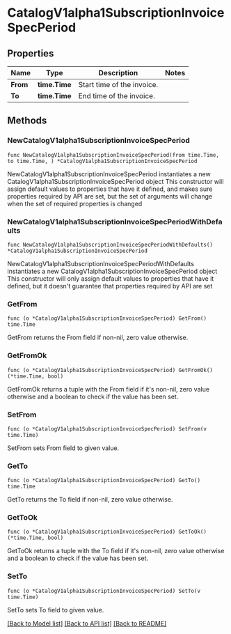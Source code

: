 # CatalogV1alpha1SubscriptionInvoiceSpecPeriod

## Properties

Name | Type | Description | Notes
------------ | ------------- | ------------- | -------------
**From** | **time.Time** | Start time of the invoice. | 
**To** | **time.Time** | End time of the invoice. | 

## Methods

### NewCatalogV1alpha1SubscriptionInvoiceSpecPeriod

`func NewCatalogV1alpha1SubscriptionInvoiceSpecPeriod(from time.Time, to time.Time, ) *CatalogV1alpha1SubscriptionInvoiceSpecPeriod`

NewCatalogV1alpha1SubscriptionInvoiceSpecPeriod instantiates a new CatalogV1alpha1SubscriptionInvoiceSpecPeriod object
This constructor will assign default values to properties that have it defined,
and makes sure properties required by API are set, but the set of arguments
will change when the set of required properties is changed

### NewCatalogV1alpha1SubscriptionInvoiceSpecPeriodWithDefaults

`func NewCatalogV1alpha1SubscriptionInvoiceSpecPeriodWithDefaults() *CatalogV1alpha1SubscriptionInvoiceSpecPeriod`

NewCatalogV1alpha1SubscriptionInvoiceSpecPeriodWithDefaults instantiates a new CatalogV1alpha1SubscriptionInvoiceSpecPeriod object
This constructor will only assign default values to properties that have it defined,
but it doesn't guarantee that properties required by API are set

### GetFrom

`func (o *CatalogV1alpha1SubscriptionInvoiceSpecPeriod) GetFrom() time.Time`

GetFrom returns the From field if non-nil, zero value otherwise.

### GetFromOk

`func (o *CatalogV1alpha1SubscriptionInvoiceSpecPeriod) GetFromOk() (*time.Time, bool)`

GetFromOk returns a tuple with the From field if it's non-nil, zero value otherwise
and a boolean to check if the value has been set.

### SetFrom

`func (o *CatalogV1alpha1SubscriptionInvoiceSpecPeriod) SetFrom(v time.Time)`

SetFrom sets From field to given value.


### GetTo

`func (o *CatalogV1alpha1SubscriptionInvoiceSpecPeriod) GetTo() time.Time`

GetTo returns the To field if non-nil, zero value otherwise.

### GetToOk

`func (o *CatalogV1alpha1SubscriptionInvoiceSpecPeriod) GetToOk() (*time.Time, bool)`

GetToOk returns a tuple with the To field if it's non-nil, zero value otherwise
and a boolean to check if the value has been set.

### SetTo

`func (o *CatalogV1alpha1SubscriptionInvoiceSpecPeriod) SetTo(v time.Time)`

SetTo sets To field to given value.



[[Back to Model list]](../README.md#documentation-for-models) [[Back to API list]](../README.md#documentation-for-api-endpoints) [[Back to README]](../README.md)


